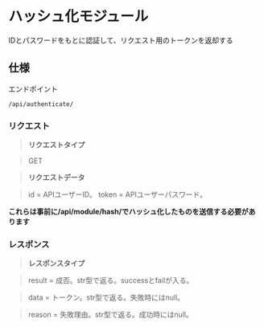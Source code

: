 # ハッシュ化モジュール
IDとパスワードをもとに認証して、リクエスト用のトークンを返却する
## 仕様
エンドポイント
```
/api/authenticate/
```
### リクエスト
> __リクエストタイプ__

> GET

> __リクエストデータ__

> id = APIユーザーID。
> token = APIユーザーパスワード。

**これらは事前に/api/module/hash/でハッシュ化したものを送信する必要があります**

### レスポンス
> __レスポンスタイプ__

> result = 成否。str型で返る。successとfailが入る。

> data = トークン。str型で返る。失敗時にはnull。

> reason = 失敗理由。str型で返る。成功時にはnull。